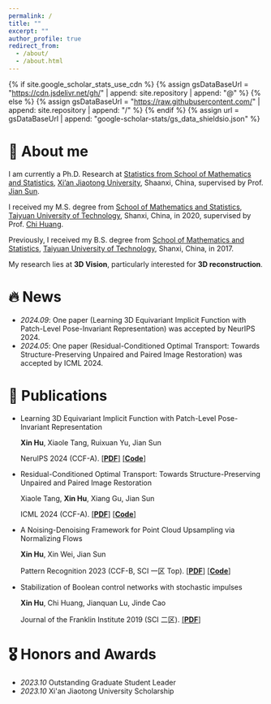 ```yaml
---
permalink: /
title: ""
excerpt: ""
author_profile: true
redirect_from: 
  - /about/
  - /about.html
---
```


{% if site.google_scholar_stats_use_cdn %}
{% assign gsDataBaseUrl = "https://cdn.jsdelivr.net/gh/" | append: site.repository | append: "@" %}
{% else %}
{% assign gsDataBaseUrl = "https://raw.githubusercontent.com/" | append: site.repository | append: "/" %}
{% endif %}
{% assign url = gsDataBaseUrl | append: "google-scholar-stats/gs_data_shieldsio.json" %}

<span class='anchor' id='about-me'></span>

# 💃 About me

I am currently a Ph.D. Research at [Statistics from School of Mathematics and Statistics](http://math.xjtu.edu.cn), [Xi’an Jiaotong University](http://www.xjtu.edu.cn), Shaanxi, China, supervised by Prof. [Jian Sun](https://gr.xjtu.edu.cn/en/web/jiansun).

I received my M.S. degree from [School of Mathematics and Statistics](https://math.tyut.edu.cn), [Taiyuan University of Technology](https://www.tyut.edu.cn), Shanxi, China, in 2020, supervised by Prof. [Chi Huang](https://it.swufe.edu.cn/info/1119/14718.htm).

Previously, I received my B.S. degree from [School of Mathematics and Statistics](https://math.tyut.edu.cn), [Taiyuan University of Technology](https://www.tyut.edu.cn), Shanxi, China, in 2017.

My research lies at **3D Vision**, particularly interested for **3D reconstruction**.   

# 🔥 News
- *2024.09*: One paper (Learning 3D Equivariant Implicit Function with Patch-Level Pose-Invariant Representation) was accepted by NeurIPS 2024.
- *2024.05*: One paper (Residual-Conditioned Optimal Transport: Towards Structure-Preserving Unpaired and Paired Image Restoration) was accepted by ICML 2024.

# 📝 Publications 

- Learning 3D Equivariant Implicit Function with Patch-Level Pose-Invariant Representation

    **Xin Hu**, Xiaole Tang, Ruixuan Yu, Jian Sun

    NeruIPS 2024 (CCF-A). [[**PDF**]](https://openreview.net/pdf?id=aXS1pwMa8I) [[**Code**]](https://github.com/mathXin112/PEIF)

- Residual-Conditioned Optimal Transport: Towards Structure-Preserving Unpaired and Paired Image Restoration

  Xiaole Tang, **Xin Hu**, Xiang Gu, Jian Sun

  ICML 2024 (CCF-A). [[**PDF**]]([https://openreview.net/pdf?id=aXS1pwMa8I](https://arxiv.org/pdf/2405.02843)) [[**Code**]](https://github.com/xl-tang3/RCOT)

- A Noising-Denoising Framework for Point Cloud Upsampling via Normalizing Flows

  **Xin Hu**, Xin Wei, Jian Sun

  Pattern Recognition 2023 (CCF-B, SCI 一区 Top). [[**PDF**]](https://www.sciencedirect.com/science/article/abs/pii/S0031320323002698) [[**Code**]](https://github.com/mathXin112/ND-PUFlow)

- Stabilization of Boolean control networks with stochastic impulses

  **Xin Hu**, Chi Huang, Jianquan Lu, Jinde Cao

  Journal of the Franklin Institute 2019 (SCI 二区). [[**PDF**]](https://www.sciencedirect.com/science/article/abs/pii/S0016003219304867)

# 🎖 Honors and Awards
- *2023.10* Outstanding Graduate Student Leader
- *2023.10* Xi'an Jiaotong University Scholarship
